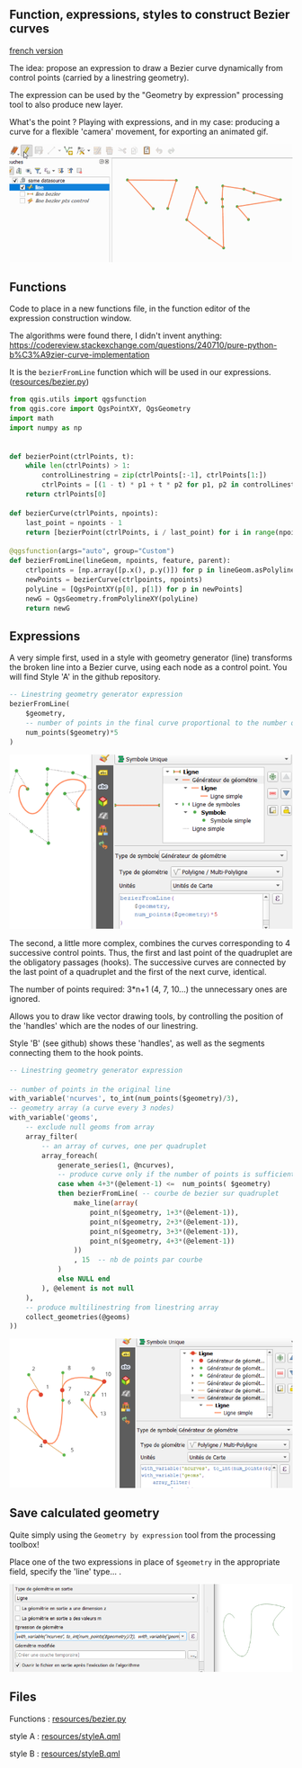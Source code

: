 ## Function, expressions, styles to construct Bezier curves

[french version](LISEZMOI.md)

The idea: propose an expression to draw a Bezier curve dynamically from control points (carried by a linestring geometry).

The expression can be used by the "Geometry by expression" processing tool to also produce new layer.

What's the point ? Playing with expressions, and in my case: producing a curve for a flexible 'camera' movement, for exporting an animated gif.

![Démo](bezier.gif)

## Functions

Code to place in a new functions file, in the function editor of the expression construction window.

The algorithms were found there, I didn't invent anything: https://codereview.stackexchange.com/questions/240710/pure-python-b%C3%A9zier-curve-implementation

It is the `bezierFromLine` function which will be used in our expressions. ([resources/bezier.py](resources/bezier.py))

```python
from qgis.utils import qgsfunction
from qgis.core import QgsPointXY, QgsGeometry
import math
import numpy as np


def bezierPoint(ctrlPoints, t):
    while len(ctrlPoints) > 1:
        controlLinestring = zip(ctrlPoints[:-1], ctrlPoints[1:])
        ctrlPoints = [(1 - t) * p1 + t * p2 for p1, p2 in controlLinestring]
    return ctrlPoints[0]

def bezierCurve(ctrlPoints, npoints):
    last_point = npoints - 1
    return [bezierPoint(ctrlPoints, i / last_point) for i in range(npoints)]

@qgsfunction(args="auto", group="Custom")
def bezierFromLine(lineGeom, npoints, feature, parent):
    ctrlpoints = [np.array([p.x(), p.y()]) for p in lineGeom.asPolyline()]
    newPoints = bezierCurve(ctrlpoints, npoints)
    polyLine = [QgsPointXY(p[0], p[1]) for p in newPoints]
    newG = QgsGeometry.fromPolylineXY(polyLine)
    return newG
```

## Expressions

A very simple first, used in a style with geometry generator (line) transforms the broken line into a Bezier curve, using each node as a control point. You will find Style 'A' in the github repository.

```sql
-- Linestring geometry generator expression
bezierFromLine(
    $geometry, 
    -- number of points in the final curve proportional to the number of points in the original line
    num_points($geometry)*5 
)
```

![Style A](styleA.png)

The second, a little more complex, combines the curves corresponding to 4 successive control points. Thus, the first and last point of the quadruplet are the obligatory passages (hooks). The successive curves are connected by the last point of a quadruplet and the first of the next curve, identical.

The number of points required: 3*n+1  (4, 7, 10...) the unnecessary ones are ignored.

Allows you to draw like vector drawing tools, by controlling the position of the 'handles' which are the nodes of our linestring.

Style 'B' (see github) shows these 'handles', as well as the segments connecting them to the hook points.

```sql
-- Linestring geometry generator expression

-- number of points in the original line
with_variable('ncurves', to_int(num_points($geometry)/3), 
-- geometry array (a curve every 3 nodes)
with_variable('geoms', 
    -- exclude null geoms from array
	array_filter(
        -- an array of curves, one per quadruplet
        array_foreach(
            generate_series(1, @ncurves),
            -- produce curve only if the number of points is sufficient
            case when 4+3*(@element-1) <=  num_points( $geometry)
            then bezierFromLine( -- courbe de bezier sur quadruplet
                make_line(array(
                    point_n($geometry, 1+3*(@element-1)),
                    point_n($geometry, 2+3*(@element-1)),
                    point_n($geometry, 3+3*(@element-1)),
                    point_n($geometry, 4+3*(@element-1))
                ))
                , 15  -- nb de points par courbe
            )
            else NULL end
        ), @element is not null
    ),
    -- produce multilinestring from linestring array
	collect_geometries(@geoms)
))

```

![Style B](styleB.png)

## Save calculated geometry

Quite simply using the `Geometry by expression` tool from the processing toolbox!

Place one of the two expressions in place of `$geometry` in the appropriate field, specify the 'line' type... .

![processing](processing.png)

## Files

Functions : [resources/bezier.py](resources/bezier.py)

style A : [resources/styleA.qml](resources/styleA.qml)

style B : [resources/styleB.qml](resources/styleB.qml)
